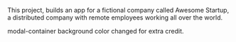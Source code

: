 This project, builds an app for a fictional company called Awesome Startup, a distributed company with remote employees working all over the world. 

modal-container background color changed for extra credit.